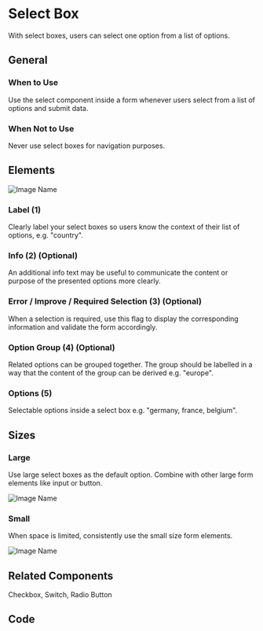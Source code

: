 # Select Box

With select boxes, users can select one option from a list of options.

## General

### When to Use

Use the select component inside a form whenever users select from a list of options and submit data.

### When Not to Use

Never use select boxes for navigation purposes.

## Elements

![Image Name](/assets/3_components/select-box/image-20200811101628432.png)

### Label (1)

Clearly label your select boxes so users know the context of their list of options, e.g. "country".

### Info (2) (Optional)

An additional info text may be useful to communicate the content or purpose of the presented options more clearly.

### Error / Improve / Required Selection (3) (Optional)

When a selection is required, use this flag to display the corresponding information and validate the form accordingly.

### Option Group (4) (Optional)

Related options can be grouped together. The group should be labelled in a way that the content of the group can be derived e.g. "europe".

### Options (5)

Selectable options inside a select box e.g. "germany, france, belgium".

## Sizes

### Large

Use large select boxes as the default option. Combine with other large form elements like input or button.

![Image Name](/assets/3_components/select-box/image-20200811101326475.png)

### Small

When space is limited, consistently use the small size form elements.

![Image Name](/assets/3_components/select-box/image-20200811101332899.png)

## Related Components

Checkbox, Switch, Radio Button

## Code
